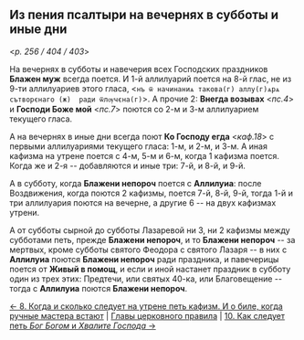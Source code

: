 ## Из пения псалтыри на вечернях в субботы и иные дни 

<*p. 256 / 404 / 403*>

На вечернях в субботы и навечерия всех Господских праздников **Блажен муж** всегда поется. И 1-й аллилуарий 
поется на 8-й глас, не из 9-ти аллилуариев этого гласа, <`нъ ѿ начинаниѧ такова(г) аллу(г)ѧрѧ сътворєнаго (ж) 
ради ѿлѹчєна(г)`>. А прочие 2: **Внегда возывах** <*пс.4*> и **Господи Боже мой** <*пс.7*> поются со 2-м 
и 3-м аллилуарием текущего гласа. 

А на вечернях в иные дни всегда поют **Ко Господу егда** <*каф.18*> с первыми аллилуариями текущего гласа: 
1-м, и 2-м, и 3-м. А иная кафизма на утрене поется с 4-м, 5-м и 6-м, когда 1 кафизма поется. 
Когда же и 2-я -- добавляются и иные три: 7-й, и 8-й, и 9-й. 

А в субботу, когда **Блажени непороч** поется с **Аллилуиа**: после Воздвижения, когда поются 2 кафизмы, 
поется 7-й, 8-й, 9-й, тогда 1-й и три аллилуария поются на вечерне, а другие 6 -- на двух кафизмах утрени. 

А от субботы сырной до субботы Лазаревой ни 3, ни 2 кафизмы между субботами петь, прежде **Блажени непороч**, 
и то **Блажени непороч** -- за мертвых, кроме субботы святого Феодора с святого Лазаря -- в них с **Аллилуиа** 
поются **Блажени непороч** ради праздника, и павечерицы поется от **Живый в помощ**, и если и иной 
настанет праздник в субботу один из трех этих: Предтечи, или святых 40-ка, или Благовещение -- тогда 
с **Аллилуиа** поются **Блажени непороч**.   

[← 8. Когда и сколько следует на утрене петь кафизм. И о биле, когда ручные мастера встают](08.md)
| [Главы церковного правила](README.md) 
| [10. Как следует петь *Бог Богом* и *Хвалите Господа* →](10.md)
